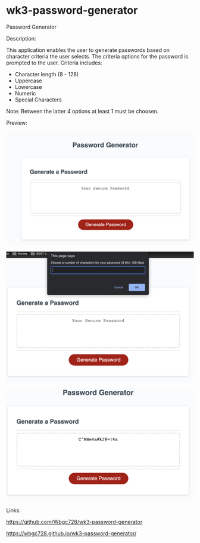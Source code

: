 # wk3-password-generator
Password Generator

Description:

This application enables the user to generate passwords based on character criteria the user selects. The criteria options for the password is prompted to the user. Criteria includes:

- Character length (8 - 128)
- Uppercase 
- Lowercase
- Numeric
- Special Characters

Note: Between the latter 4 options at least 1 must be choosen.

Preview:

![Password Generator - Inital](./assets/images/passwordGenerator1.png)

![Password Generator - Criteria Prompts](./assets/images/passwordGenerator2.png)

![Password Generator - Password Outputs](./assets/images/passwordGenerator3.png)


Links:

 https://github.com/Wbgc728/wk3-password-generator

  https://wbgc728.github.io/wk3-password-generator/